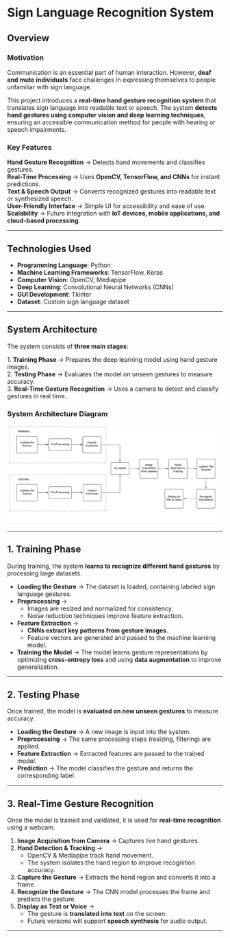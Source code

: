 # Sign Language Recognition System  

## Overview  
### Motivation  
Communication is an essential part of human interaction. However, **deaf and mute individuals** face challenges in expressing themselves to people unfamiliar with sign language.  

This project introduces a **real-time hand gesture recognition system** that translates sign language into readable text or speech. The system **detects hand gestures using computer vision and deep learning techniques**, ensuring an accessible communication method for people with hearing or speech impairments.  

### Key Features  
**Hand Gesture Recognition** → Detects hand movements and classifies gestures.  
**Real-Time Processing** → Uses **OpenCV, TensorFlow, and CNNs** for instant predictions.  
**Text & Speech Output** → Converts recognized gestures into readable text or synthesized speech.  
**User-Friendly Interface** → Simple UI for accessibility and ease of use.  
**Scalability** → Future integration with **IoT devices, mobile applications, and cloud-based processing**.  

---

## Technologies Used  
- **Programming Language**: Python  
- **Machine Learning Frameworks**: TensorFlow, Keras  
- **Computer Vision**: OpenCV, Mediapipe  
- **Deep Learning**: Convolutional Neural Networks (CNNs)  
- **GUI Development**: Tkinter  
- **Dataset**: Custom sign language dataset  

---

## System Architecture  

The system consists of **three main stages**:  

1️. **Training Phase** → Prepares the deep learning model using hand gesture images.  
2. **Testing Phase** → Evaluates the model on unseen gestures to measure accuracy.  
3. **Real-Time Gesture Recognition** → Uses a camera to detect and classify gestures in real time.  

### System Architecture Diagram  
![System Architecture](https://github.com/adijad/Sign-Language-Detection/blob/main/Dataset/fig%201.png) 

---

## **1. Training Phase**  
During training, the system **learns to recognize different hand gestures** by processing large datasets.  

- **Loading the Gesture** → The dataset is loaded, containing labeled sign language gestures.  
- **Preprocessing** →  
  - Images are resized and normalized for consistency.  
  - Noise reduction techniques improve feature extraction.  
- **Feature Extraction** →  
  - **CNNs extract key patterns from gesture images**.  
  - Feature vectors are generated and passed to the machine learning model.  
- **Training the Model** → The model learns gesture representations by optimizing **cross-entropy loss** and using **data augmentation** to improve generalization.  

---

## **2. Testing Phase**  
Once trained, the model is **evaluated on new unseen gestures** to measure accuracy.  

- **Loading the Gesture** → A new image is input into the system.  
- **Preprocessing** → The same processing steps (resizing, filtering) are applied.  
- **Feature Extraction** → Extracted features are passed to the trained model.  
- **Prediction** → The model classifies the gesture and returns the corresponding label.  

---

## **3. Real-Time Gesture Recognition**  
Once the model is trained and validated, it is used for **real-time recognition** using a webcam.  

1. **Image Acquisition from Camera** → Captures live hand gestures.  
2. **Hand Detection & Tracking** →  
   - OpenCV & Mediapipe track hand movement.  
   - The system isolates the hand region to improve recognition accuracy.  
3. **Capture the Gesture** → Extracts the hand region and converts it into a frame.  
4. **Recognize the Gesture** → The CNN model processes the frame and predicts the gesture.  
5. **Display as Text or Voice** →  
   - The gesture is **translated into text** on the screen.  
   - Future versions will support **speech synthesis** for audio output.  

---
